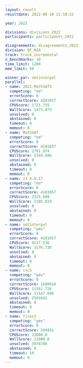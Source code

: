 ```yaml
---
layout: result
resultdate: 2022-08-10 11:18:22

year: 2022

divisions: divisions_2022
participants: participants_2022

disagreements: disagreements_2022
division: QF_NIA
track: track_incremental
n_benchmarks: 10
time_limit: 1200
mem_limit: 60

winner_par: smtinterpol
parallel:
- name: 2021-MathSAT5
  competing: "no"
  errorScore: 0
  correctScore: 4181657
  CPUScore: 1721.755
  WallScore: 1473.873
  unsolved: 0
  abstained: 0
  timeout: 0
  memout: 0
- name: MathSAT
  competing: "no"
  errorScore: 0
  correctScore: 4181657
  CPUScore: 1791.974
  WallScore: 1544.846
  unsolved: 0
  abstained: 0
  timeout: 0
  memout: 0
- name: z3-4.8.17
  competing: "no"
  errorScore: 0
  correctScore: 4181657
  CPUScore: 2325.688
  WallScore: 2105.819
  unsolved: 0
  abstained: 0
  timeout: 0
  memout: 0
- name: smtinterpol
  competing: "yes"
  errorScore: 0
  correctScore: 4181657
  CPUScore: 4117.536
  WallScore: 3176.738
  unsolved: 0
  abstained: 0
  timeout: 0
  memout: 0
- name: cvc5
  competing: "yes"
  errorScore: 0
  correctScore: 1680016
  CPUScore: 11561.726
  WallScore: 11547.696
  unsolved: 2501641
  abstained: 0
  timeout: 9
  memout: 0
- name: Yices2
  competing: "yes"
  errorScore: 0
  correctScore: 204951
  CPUScore: 12000.0
  WallScore: 12000.0
  unsolved: 3976706
  abstained: 0
  timeout: 10
  memout: 0
---
```

